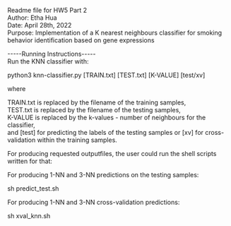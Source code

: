 Readme file for HW5 Part 2  
Author: Etha Hua  
Date: April 28th, 2022  
Purpose: Implementation of a K nearest neighbours classifier 
for smoking behavior identification based on gene expressions

-----Running Instructions-----  
Run the KNN classifier with:  
  
python3 knn-classifier.py [TRAIN.txt] [TEST.txt] [K-VALUE] [test/xv]  
  
where   
  
TRAIN.txt is replaced by the filename of the training samples,  
TEST.txt is replaced by the filename of the testing samples,  
K-VALUE is replaced by the k-values - number of neighbours for the classifier,  
and [test] for predicting the labels of the testing samples or 
[xv] for cross-validation within the training samples.

For producing requested outputfiles, the user could run the 
shell scripts written for that:
  
For producing 1-NN and 3-NN predictions on the testing samples:

sh predict_test.sh
  
For producing 1-NN and 3-NN cross-validation predictions:

sh xval_knn.sh
